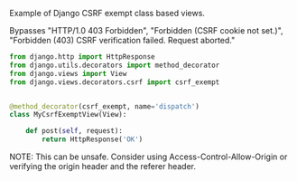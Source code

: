 Example of Django CSRF exempt class based views.

Bypasses "HTTP/1.0 403 Forbidden", "Forbidden (CSRF cookie not set.)", "Forbidden (403) CSRF verification failed. Request aborted."
```python
from django.http import HttpResponse
from django.utils.decorators import method_decorator
from django.views import View
from django.views.decorators.csrf import csrf_exempt


@method_decorator(csrf_exempt, name='dispatch')
class MyCsrfExemptView(View):

    def post(self, request):
        return HttpResponse('OK')
```
NOTE: This can be unsafe. Consider using Access-Control-Allow-Origin or verifying the origin header and the referer header.